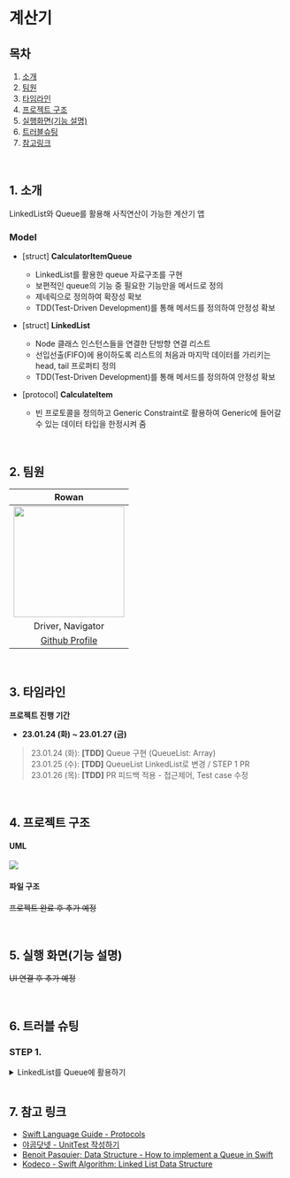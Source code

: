# 계산기

## 목차
1. [소개](#1-소개)
2. [팀원](#2-팀원)
3. [타임라인](#3-타임라인)
4. [프로젝트 구조](#4-프로젝트-구조)
5. [실행화면(기능 설명)](#5-실행-화면기능-설명)
6. [트러블슈팅](#6-트러블-슈팅)
7. [참고링크](#7-참고-링크)

<br/>

## 1. 소개
LinkedList와 Queue를 활용해 사칙연산이 가능한 계산기 앱

### Model
* [struct] **CalculatorItemQueue**
    - LinkedList를 활용한 queue 자료구조를 구현
    - 보편적인 queue의 기능 중 필요한 기능만을 메서드로 정의
    - 제네릭으로 정의하여 확장성 확보
    - TDD(Test-Driven Development)를 통해 메서드를 정의하여 안정성 확보

* [struct] **LinkedList**
    - Node 클래스 인스턴스들을 연결한 단방향 연결 리스트
    - 선입선출(FIFO)에 용이하도록 리스트의 처음과 마지막 데이터를 가리키는 head, tail 프로퍼티 정의
    - TDD(Test-Driven Development)를 통해 메서드를 정의하여 안정성 확보

* [protocol] **CalculateItem**
    - 빈 프로토콜을 정의하고 Generic Constraint로 활용하여 Generic에 들어갈 수 있는 데이터 타입을 한정시켜 줌


<br/>

## 2. 팀원

| Rowan | 
| :--------: | 
| <Img src = "https://i.imgur.com/S1hlffJ.jpg" width="200" height="200"/>      |
| Driver, Navigator     |
| [Github Profile](https://github.com/Kyeongjun2) |


<br/>

## 3. 타임라인
**프로젝트 진행 기간** 
- **23.01.24 (화) ~ 23.01.27 (금)** 

> 23.01.24 (화): **[TDD]** Queue 구현 (QueueList: Array) <br/>
> 23.01.25 (수): **[TDD]** QueueList LinkedList로 변경 / STEP 1 PR <br/>
> 23.01.26 (목): **[TDD]** PR 피드백 적용 - 접근제어, Test case 수정 <br/>

<br/>

## 4. 프로젝트 구조
#### UML
![](https://i.imgur.com/OyqP83M.png)


#### 파일 구조
~~프로젝트 완료 후 추가 예정~~

<br/>

## 5. 실행 화면(기능 설명)
~~UI 연결 후 추가 예정~~

<br/> 

## 6. 트러블 슈팅
### STEP 1.

<details>
<summary>LinkedList를 Queue에 활용하기</summary>

- Queue 구현 초기에 Array를 활용하여 Queue를 구현하려 했습니다.
    
```swift
// before
struct CalculatorItemQueue<Element> {
    var queue: Array<Element?> = []
    var head: Int = 0
    var result: Double = 0
    
    mutating func enqueue(_ element: Element) {
        queue.append(element)
    }

    mutating func dequeue() -> Element? {
        guard queue.count != 0 else {
            return nil
        }

        let element = queue.removeFirst()

        return element
    }
}
```

<br/>
    
- Array를 활용해 Queue를 구현할 경우 `dequeue()` 메서드의 시간복잡도가 O(n)이 되는 문제점이 있었습니다.
- Index를 갖고 있는 Array는 Queue의 선입선출(FIFO)을 구현하려 하면 대부분 `dequeue` 과정에서 시간복잡도 O(n)을 갖습니다.
- `dequeue`는 가장 먼저 들어간 데이터를 반환하는데, Array의 가장 처음 데이터가 삭제된다면 이후 데이터들의 인덱스를 1씩 줄여주는 작업이 필요하기 때문입니다.
- 시간복잡도의 문제점을 해결하기 위해 FIFO 구현에 적합한 LinkedList를 Queue List로 활용하게 되었습니다.
    
```swift
// after
struct CalculatorItemQueue<Element: CalculateItem> {
    var queue: LinkedList<Element>
    private var queue: LinkedList<Element>

    var itemCount: Int {
        return self.queue.count
    }

    func isEmpty() -> Bool {
        let result = self.queue.isEmpty

        return result
    }

    mutating func enqueue(_ element: Element) {
        queue.appendLast(element)
    }

    @discardableResult
    mutating func dequeue() -> Element? {
        guard let element = queue.removeFirst() else { return nil }

        return element
    }
    
    mutating func removeAll() {
        queue.removeAll()
    }

    init(queueList: LinkedList<Element>) {
        self.queue = queueList
    }
} 
```    
    
- LinkedList에 head, tail 프로퍼티를 정의하여 항상 가장 처음과 마지막 노드를 가리키게 했습니다.
- 이를 통해 `enqueue`, `dequeue` 과정 모두 시간복잡도를 O(1)로 가지도록 개선할 수 있었습니다.
</details>

<br/>

## 7. 참고 링크
- [Swift Language Guide - Protocols](https://docs.swift.org/swift-book/LanguageGuide/Protocols.html)
- [야곰닷넷 - UnitTest 작성하기](https://yagom.net/courses/unit-test-%EC%9E%91%EC%84%B1%ED%95%98%EA%B8%B0/)
- [Benoit Pasquier; Data Structure - How to implement a Queue in Swift](https://benoitpasquier.com/data-structure-implement-queue-swift/)
- [Kodeco - Swift Algorithm: Linked List Data Structure](https://www.kodeco.com/947-swift-algorithm-club-swift-linked-list-data-structure)


